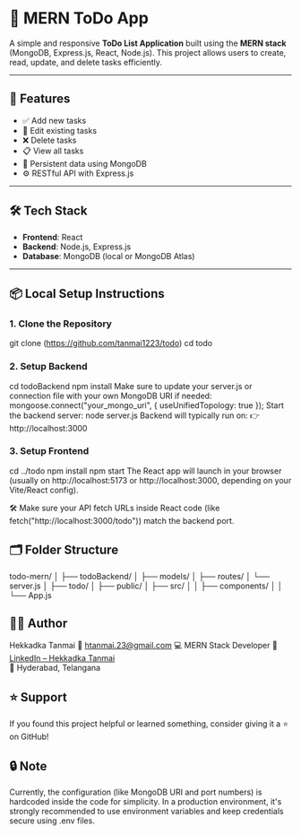 # 📝 MERN ToDo App

A simple and responsive **ToDo List Application** built using the **MERN stack** (MongoDB, Express.js, React, Node.js). This project allows users to create, read, update, and delete tasks efficiently.

---

## 🚀 Features

- ✅ Add new tasks  
- 📝 Edit existing tasks  
- ❌ Delete tasks  
- 📋 View all tasks  
- 💾 Persistent data using MongoDB  
- ⚙️ RESTful API with Express.js  

---

## 🛠️ Tech Stack

- **Frontend**: React  
- **Backend**: Node.js, Express.js  
- **Database**: MongoDB (local or MongoDB Atlas)  

---

## 📦 Local Setup Instructions

### **1. Clone the Repository**

git clone (https://github.com/tanmai1223/todo)
cd todo
###  2. Setup Backend

cd todoBackend
npm install
Make sure to update your server.js or connection file with your own MongoDB URI if needed:
mongoose.connect("your_mongo_uri", { useUnifiedTopology: true });
Start the backend server:
node server.js
Backend will typically run on:
👉 http://localhost:3000

### 3. Setup Frontend

cd ../todo
npm install
npm start
The React app will launch in your browser (usually on http://localhost:5173 or http://localhost:3000, depending on your Vite/React config).

🛠️ Make sure your API fetch URLs inside React code (like fetch("http://localhost:3000/todo")) match the backend port.

##  🗂️ Folder Structure

todo-mern/
│
├── todoBackend/
│   ├── models/
│   ├── routes/
│   └── server.js
│
├── todo/
│   ├── public/
│   ├── src/
│   │   ├── components/
│   │   └── App.js

## 🙋‍♂️ Author
Hekkadka Tanmai
📧 htanmai.23@gmail.com
💻 MERN Stack Developer
🔗 [LinkedIn – Hekkadka Tanmai](https://www.linkedin.com/in/htanmai)  
📍 Hyderabad, Telangana

## ⭐ Support
If you found this project helpful or learned something, consider giving it a ⭐ on GitHub!

## 🔒 Note
Currently, the configuration (like MongoDB URI and port numbers) is hardcoded inside the code for simplicity.
In a production environment, it's strongly recommended to use environment variables and keep credentials secure using .env files.

